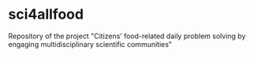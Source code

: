 # sci4allfood
Repository of the project "Citizens’ food-related daily problem solving by engaging multidisciplinary scientific communities"
